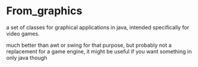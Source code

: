 # From_graphics
a set of classes for graphical applications in java, intended specifically for video games.

much better than awt or swing for that purpose, but probably not a replacement for a game engine, it might be useful if you want something in only java though
